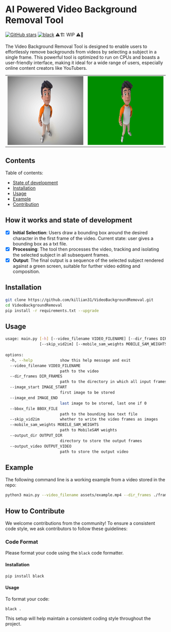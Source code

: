# AI Powered Video Background Removal Tool
[![GitHub stars](https://img.shields.io/github/stars/killian31/VideoBackgroundRemoval.svg)](https://github.com/killian31/VideoBackgroundRemoval/stargazers)
[![black](https://github.com/killian31/VideoBackgroundRemoval/actions/workflows/github-actions-black-formatting.yml/badge.svg)](https://github.com/killian31/VideoBackgroundRemoval/actions/workflows/github-actions-black-formatting.yml)
⚠️🏗️ WIP ⚠️🧰

The Video Background Removal Tool is designed to enable users to effortlessly remove backgrounds from videos by selecting a subject in a single frame. This powerful tool is optimized to run on CPUs and boasts a user-friendly interface, making it ideal for a wide range of users, especially online content creators like YouTubers.

<p align="center">
  <table>
    <tr>
      <td>
        <img src="assets/example.gif" width="385" height="216" />
      </td>
      <td>
        <img src="assets/output_example.gif" width="385" height="216" />
      </td>
    </tr>
  </table>
</p>

## Contents
Table of contents:
- [State of development](#how-it-works-and-state-of-development)
- [Installation](#installation)
- [Usage](#usage) 
- [Example](#example)
- [Contribution](#how-to-contribute)


## How it works and state of development

- [x] **Initial Selection**: Users draw a bounding box around the desired character in the first frame of the video. Current state: user gives a bounding box as a txt file.
- [x] **Processing**: The tool then processes the video, tracking and isolating the selected subject in all subsequent frames.
- [x] **Output**: The final output is a sequence of the selected subject rendered against a green screen, suitable for further video editing and composition.

## Installation
```bash
git clone https://github.com/killian31/VideoBackgroundRemoval.git
cd VideoBackgroundRemoval
pip install -r requirements.txt --upgrade
```

## Usage
```bash
usage: main.py [-h] [--video_filename VIDEO_FILENAME] [--dir_frames DIR_FRAMES] [--image_start IMAGE_START] [--image_end IMAGE_END] [--bbox_file BBOX_FILE]
               [--skip_vid2im] [--mobile_sam_weights MOBILE_SAM_WEIGHTS] [--output_dir OUTPUT_DIR] [--output_video OUTPUT_VIDEO]

options:
  -h, --help            show this help message and exit
  --video_filename VIDEO_FILENAME
                        path to the video
  --dir_frames DIR_FRAMES
                        path to the directory in which all input frames will be stored
  --image_start IMAGE_START
                        first image to be stored
  --image_end IMAGE_END
                        last image to be stored, last one if 0
  --bbox_file BBOX_FILE
                        path to the bounding box text file
  --skip_vid2im         whether to write the video frames as images
  --mobile_sam_weights MOBILE_SAM_WEIGHTS
                        path to MobileSAM weights
  --output_dir OUTPUT_DIR
                        directory to store the output frames
  --output_video OUTPUT_VIDEO
                        path to store the output video
```

## Example
The following command line is a working example from a video stored in the repo:
```bash
python3 main.py --video_filename assets/example.mp4 --dir_frames ./frames --bbox_file bbox.txt --mobile_sam_weights models/mobile_sam.pt --output_dir output_frames --output_video output.mp4
```

## How to Contribute

We welcome contributions from the community! To ensure a consistent code style, we ask contributors to follow these guidelines:

### Code Format

Please format your code using the `black` code formatter.

#### Installation

```bash
pip install black
```

#### Usage

To format your code:

```bash
black .
```

This setup will help maintain a consistent coding style throughout the project.
